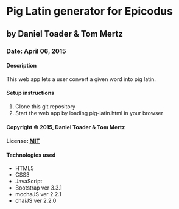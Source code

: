 # Pig Latin generator for Epicodus
## by Daniel Toader & Tom Mertz
### Date: April 06, 2015
#### Description
This web app lets a user convert a given word into pig latin.

#### Setup instructions
1. Clone this git repository
2. Start the web app by loading pig-latin.html in your browser

#### Copyright © 2015, Daniel Toader & Tom Mertz

#### License: [MIT](https://github.com/twbs/bootstrap/blob/master/LICENSE)  

#### Technologies used
- HTML5
- CSS3
- JavaScript
- Bootstrap ver 3.3.1
- mochaJS ver 2.2.1
- chaiJS ver 2.2.0
